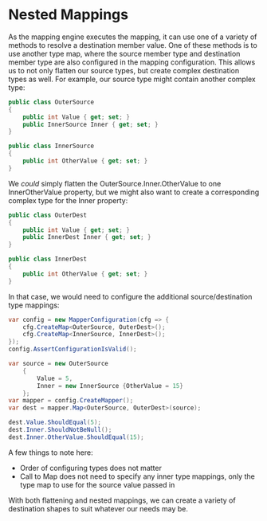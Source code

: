 # Nested Mappings

As the mapping engine executes the mapping, it can use one of a variety of methods to resolve a destination member
value. One of these methods is to use another type map, where the source member type and destination member type are
also configured in the mapping configuration. This allows us to not only flatten our source types, but create complex
destination types as well. For example, our source type might contain another complex type:

```c#
public class OuterSource
{
	public int Value { get; set; }
	public InnerSource Inner { get; set; }
}

public class InnerSource
{
	public int OtherValue { get; set; }
}
```

We _could_ simply flatten the OuterSource.Inner.OtherValue to one InnerOtherValue property, but we might also want to
create a corresponding complex type for the Inner property:

```c#
public class OuterDest
{
	public int Value { get; set; }
	public InnerDest Inner { get; set; }
}

public class InnerDest
{
	public int OtherValue { get; set; }
}
```

In that case, we would need to configure the additional source/destination type mappings:

```c#
var config = new MapperConfiguration(cfg => {
    cfg.CreateMap<OuterSource, OuterDest>();
    cfg.CreateMap<InnerSource, InnerDest>();
});
config.AssertConfigurationIsValid();

var source = new OuterSource
	{
		Value = 5,
		Inner = new InnerSource {OtherValue = 15}
	};
var mapper = config.CreateMapper();
var dest = mapper.Map<OuterSource, OuterDest>(source);

dest.Value.ShouldEqual(5);
dest.Inner.ShouldNotBeNull();
dest.Inner.OtherValue.ShouldEqual(15);
```

A few things to note here:

* Order of configuring types does not matter
* Call to Map does not need to specify any inner type mappings, only the type map to use for the source value passed in

With both flattening and nested mappings, we can create a variety of destination shapes to suit whatever our needs may
be.
